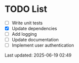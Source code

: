 # TODO List

- [ ] Write unit tests
- [x] Update dependencies
- [ ] Add logging
- [ ] Update documentation
- [ ] Implement user authentication

Last updated: 2025-06-19 02:49
